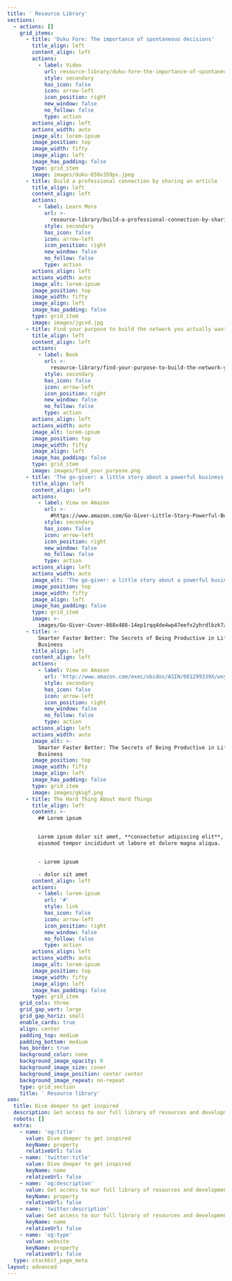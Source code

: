 ```yaml
---
title: ' Resource Library'
sections:
  - actions: []
    grid_items:
      - title: 'Duku Fore: The importance of spontaneous decisions'
        title_align: left
        content_align: left
        actions:
          - label: Video
            url: resource-library/duku-fore-the-importance-of-spontaneous-decisions
            style: secondary
            has_icon: false
            icon: arrow-left
            icon_position: right
            new_window: false
            no_follow: false
            type: action
        actions_align: left
        actions_width: auto
        image_alt: lorem-ipsum
        image_position: top
        image_width: fifty
        image_align: left
        image_has_padding: false
        type: grid_item
        image: images/duku-650x359px.jpeg
      - title: Build a professional connection by sharing an article
        title_align: left
        content_align: left
        actions:
          - label: Learn More
            url: >-
              resource-library/build-a-professional-connection-by-sharing-an-article
            style: secondary
            has_icon: false
            icon: arrow-left
            icon_position: right
            new_window: false
            no_follow: false
            type: action
        actions_align: left
        actions_width: auto
        image_alt: lorem-ipsum
        image_position: top
        image_width: fifty
        image_align: left
        image_has_padding: false
        type: grid_item
        image: images/jgcvd.jpg
      - title: Find your purpose to build the network you actually want
        title_align: left
        content_align: left
        actions:
          - label: Book
            url: >-
              resource-library/find-your-purpose-to-build-the-network-you-actually-want
            style: secondary
            has_icon: false
            icon: arrow-left
            icon_position: right
            new_window: false
            no_follow: false
            type: action
        actions_align: left
        actions_width: auto
        image_alt: lorem-ipsum
        image_position: top
        image_width: fifty
        image_align: left
        image_has_padding: false
        type: grid_item
        image: images/find_your_purpose.png
      - title: 'The go-giver: a little story about a powerful business idea'
        title_align: left
        content_align: left
        actions:
          - label: View on Amazon
            url: >-
              #https://www.amazon.com/Go-Giver-Little-Story-Powerful-Business/dp/1469063832
            style: secondary
            has_icon: false
            icon: arrow-left
            icon_position: right
            new_window: false
            no_follow: false
            type: action
        actions_align: left
        actions_width: auto
        image_alt: 'The go-giver: a little story about a powerful business idea'
        image_position: top
        image_width: fifty
        image_align: left
        image_has_padding: false
        type: grid_item
        image: >-
          images/Go-Giver-Cover-868x488-14ep1rqq4de4wp47eefx2yhrdlbzk7zuwqbx6pj8pw4azp9u.jpeg
      - title: >-
          Smarter Faster Better: The Secrets of Being Productive in Life and
          Business
        title_align: left
        content_align: left
        actions:
          - label: View on Amazon
            url: 'http://www.amazon.com/exec/obidos/ASIN/081299339X/wnycorg-20/'
            style: secondary
            has_icon: false
            icon: arrow-left
            icon_position: right
            new_window: false
            no_follow: false
            type: action
        actions_align: left
        actions_width: auto
        image_alt: >-
          Smarter Faster Better: The Secrets of Being Productive in Life and
          Business
        image_position: top
        image_width: fifty
        image_align: left
        image_has_padding: false
        type: grid_item
        image: images/gkigf.png
      - title: The Hard Thing About Hard Things
        title_align: left
        content: >-
          ## Lorem ipsum


          Lorem ipsum dolor sit amet, **consectetur adipiscing elit**, sed do
          eiusmod tempor incididunt ut labore et dolore magna aliqua.


          - Lorem ipsum

          - dolor sit amet
        content_align: left
        actions:
          - label: lorem-ipsum
            url: '#'
            style: link
            has_icon: false
            icon: arrow-left
            icon_position: right
            new_window: false
            no_follow: false
            type: action
        actions_align: left
        actions_width: auto
        image_alt: lorem-ipsum
        image_position: top
        image_width: fifty
        image_align: left
        image_has_padding: false
        type: grid_item
    grid_cols: three
    grid_gap_vert: large
    grid_gap_horiz: small
    enable_cards: true
    align: center
    padding_top: medium
    padding_bottom: medium
    has_border: true
    background_color: none
    background_image_opacity: 0
    background_image_size: cover
    background_image_position: center center
    background_image_repeat: no-repeat
    type: grid_section
    title: ' Resource library'
seo:
  title: Dive deeper to get inspired
  description: Get access to our full library of resources and development activities
  robots: []
  extra:
    - name: 'og:title'
      value: Dive deeper to get inspired
      keyName: property
      relativeUrl: false
    - name: 'twitter:title'
      value: Dive deeper to get inspired
      keyName: name
      relativeUrl: false
    - name: 'og:description'
      value: Get access to our full library of resources and development activities
      keyName: property
      relativeUrl: false
    - name: 'twitter:description'
      value: Get access to our full library of resources and development activities
      keyName: name
      relativeUrl: false
    - name: 'og:type'
      value: website
      keyName: property
      relativeUrl: false
  type: stackbit_page_meta
layout: advanced
---
```

